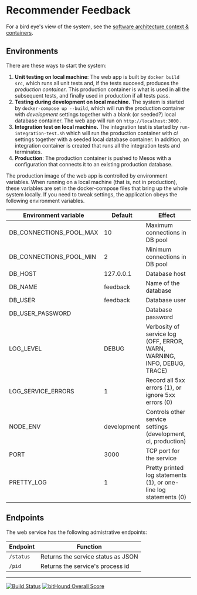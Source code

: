# Recommender Feedback

For a bird eye's view of the system, see the [software architecture context & containers](doc/architecturet.pdf).

## Environments

There are these ways to start the system:

1. **Unit testing on local machine**: The web app is built by `docker build src`, which runs all unit tests and, if the tests succeed, produces the *production container*.  This production container is what is used in all the subsequent tests, and finally used in production if all tests pass.
2. **Testing during development on local machine.**  The system is started by `docker-compose up --build`, which will run the production container with *development* settings together with a blank (or seeded?) local database container.  The web app will run on `http://localhost:3000` .
3. **Integration test on local machine.**  The integration test is started by `run-integration-test.sh` which will run the production container with *ci* settings together with a seeded local database container.  In addition, an integration container is created that runs all the integration tests and terminates.
4. **Production**:  The production container is pushed to Mesos with a configuration that connects it to an existing production database.

The production image of the web app is controlled by environment variables.  When running on a local machine (that is, not in production), these variables are set in the docker-compose files that bring up the whole system locally.  If you need to tweak settings, the application obeys the following environment variables.

| Environment variable    | Default     | Effect                           |
| ----------------------- | ----------- | -------------------------------- |
| DB_CONNECTIONS_POOL_MAX | 10          | Maximum connections in DB pool   |
| DB_CONNECTIONS_POOL_MIN | 2           | Minimum connections in DB pool   |
| DB_HOST                 | 127.0.0.1   | Database host                    |
| DB_NAME                 | feedback    | Name of the database             |
| DB_USER                 | feedback    | Database user                    |
| DB_USER_PASSWORD        |             | Database password                |
| LOG_LEVEL               | DEBUG       | Verbosity of service log (OFF, ERROR, WARN, WARNING, INFO, DEBUG, TRACE) |
| LOG_SERVICE_ERRORS      | 1           | Record all 5xx errors (1), or ignore 5xx errors (0) |
| NODE_ENV                | development | Controls other service settings (development, ci, production) |
| PORT                    | 3000        | TCP port for the service         |
| PRETTY_LOG              | 1           | Pretty printed log statements (1), or one-line log statements (0) |


## Endpoints

The web service has the following admistrative endpoints:

| Endpoint  | Function |
| --------- | -------- |
| `/status` | Returns the service status as JSON |
| `/pid`    | Returns the service's process id   |

----

[![Build Status](https://travis-ci.org/DBCDK/recommender-feedback.svg?branch=master)](https://travis-ci.org/DBCDK/recommender-feedback)
[![bitHound Overall Score](https://www.bithound.io/github/DBCDK/recommender-feedback/badges/score.svg)](https://www.bithound.io/github/DBCDK/recommender-feedback)
